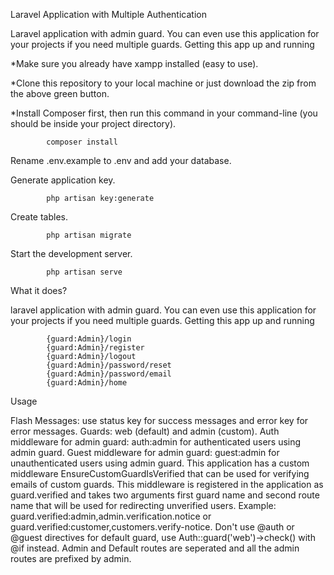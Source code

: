Laravel Application with Multiple Authentication

Laravel application with admin guard. You can even use this application for your projects if you need multiple guards. Getting this app up and running

  *Make sure you already have xampp installed (easy to use).

 *Clone this repository to your local machine or just download the zip from the above green button.

 *Install Composer first, then run this command in your command-line (you should be inside your project directory).

            composer install

Rename .env.example to .env and add your database.

Generate application key.

            php artisan key:generate

Create tables.

            php artisan migrate

Start the development server.

            php artisan serve

What it does?

laravel application with admin guard. You can even use this application for your projects if you need multiple guards. Getting this app up and running

            {guard:Admin}/login
            {guard:Admin}/register
            {guard:Admin}/logout
            {guard:Admin}/password/reset
            {guard:Admin}/password/email
            {guard:Admin}/home

Usage

Flash Messages: use status key for success messages and error key for error messages.
Guards: web (default) and admin (custom).
Auth middleware for admin guard: auth:admin for authenticated users using admin guard.
Guest middleware for admin guard: guest:admin for unauthenticated users using admin guard.
This application has a custom middleware EnsureCustomGuardIsVerified that can be used for verifying emails of custom guards. This middleware is registered in the application as guard.verified and takes two arguments first guard name and second route name that will be used for redirecting unverified users. Example: guard.verified:admin,admin.verification.notice or guard.verified:customer,customers.verify-notice.
Don't use @auth or @guest directives for default guard, use Auth::guard('web')->check() with @if instead.
Admin and Default routes are seperated and all the admin routes are prefixed by admin.
